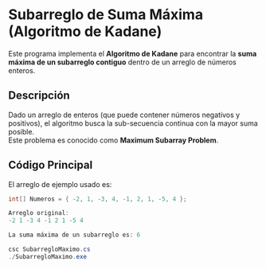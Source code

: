 # Subarreglo de Suma Máxima (Algoritmo de Kadane)

Este programa implementa el **Algoritmo de Kadane** para encontrar la **suma máxima de un subarreglo contiguo** dentro de un arreglo de números enteros.

## Descripción
Dado un arreglo de enteros (que puede contener números negativos y positivos), el algoritmo busca la sub-secuencia continua con la mayor suma posible.  
Este problema es conocido como **Maximum Subarray Problem**.

## Código Principal
El arreglo de ejemplo usado es:
```csharp
int[] Numeros = { -2, 1, -3, 4, -1, 2, 1, -5, 4 };

Arreglo original:
-2 1 -3 4 -1 2 1 -5 4 

La suma máxima de un subarreglo es: 6

csc SubarregloMaximo.cs
./SubarregloMaximo.exe
